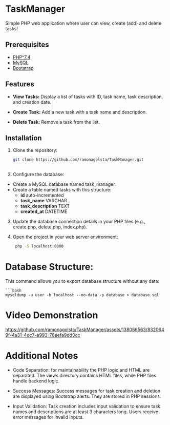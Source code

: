 # TaskManager
Simple PHP web application where user can view, create (add) and delete tasks!

## Prerequisites
 - [PHP^7.4](https://www.php.net/downloads.php)
 - [MySQL](https://www.mysql.com/downloads/)
 - [Bootstrap](https://getbootstrap.com/docs/5.3/getting-started/introduction/)

## Features

- **View Tasks:** Display a list of tasks with ID, task name, task description, and creation date.

- **Create Task:** Add a new task with a task name and description.

- **Delete Task:** Remove a task from the list.

## Installation

1. Clone the repository:

   ```bash
   git clone https://github.com/ramonagolsta/TaskManager.git
  
2. Configure the database:
 - Create a MySQL database named task_manager.
 - Create a table named tasks with this structure:
   - **id** auto-incremented
   - **task_name** VARCHAR
   - **task_description** TEXT
   - **created_at** DATETIME
     
3. Update the database connection details in your PHP files (e.g., create.php, delete.php, index.php).
   
3. Open the project in your web server environment:

   ```bash
    php -S localhost:8000

# Database Structure:
This command allows you to export database structure without any data:

    ```bash
    mysqldump -u user -h localhost --no-data -p database > database.sql
  
# Video Demonstration

https://github.com/ramonagolsta/TaskManager/assets/138066563/8320649f-4a31-4dc7-a993-78eefa9dd0cc

# Additional Notes
 - Code Separation: for maintainability the PHP logic and HTML are separated. The views directory contains HTML files, while PHP files handle backend logic.

 - Success Messages: Success messages for task creation and deletion are displayed using Bootstrap alerts. They are stored in PHP sessions.

 - Input Validation: Task creation includes input validation to ensure task names and descriptions are at least 3 characters long. Users receive error messages for invalid inputs.
